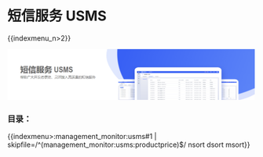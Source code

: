 # 短信服务 USMS

{{indexmenu_n>2}}

![image](/images/index/短信服务usms_官网文档首页图_01.png)

### 目录：

{{indexmenu>:management_monitor:usms#1 | skipfile=/^(management_monitor:usms:productprice)$/ nsort dsort msort}}

